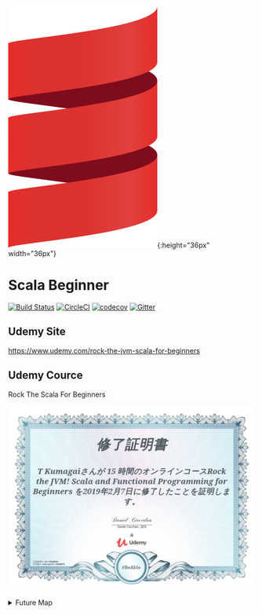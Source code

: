 ![scala-spiral](scala-spiral.png){:height="36px" width="36px"}
# Scala Beginner
[![Build Status](https://travis-ci.org/friendbear/RockScalaForBeginner.svg?branch=master)](https://travis-ci.org/friendbear/RockScalaForBeginner)
[![CircleCI](https://circleci.com/gh/friendbear/RockScalaForBeginner.svg?style=svg)](https://circleci.com/gh/friendbear/RockScalaForBeginner)
[![codecov](https://codecov.io/gh/friendbear/RockScalaForBeginner/branch/master/graph/badge.svg)](https://codecov.io/gh/friendbear/RockScalaForBeginner)
[![Gitter](https://badges.gitter.im/JoinChat.svg)](https://gitter.im/scala-beginner-ja/community?utm_source=badge&utm_medium=badge&utm_campaign=pr-badge&utm_content=badge)
## Udemy Site

<https://www.udemy.com/rock-the-jvm-scala-for-beginners>

## Udemy Cource
Rock The Scala For Beginners

![img](cerificate.jpg)

<details>
<summary>Future Map</summary>
<pre>
<code>
val head = "Scala Advanced Cource".split(" ").toList.head
val power = {
 Seq(
   "Apache Spark",
   "AWS EMR",
   "AWS S3",
   "AWS DynamoDB"
 ).flatMap(v => Map(head -> v))
}.mkString
// ElasticsSearch -> Kibana -> ...
}
</code>
</pre>
<pre>
<code>
+ Scala Native
+ Scala JS
+ LLVM
+ etc 
</code>
</pre>
</details>

